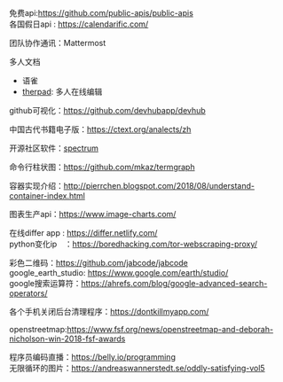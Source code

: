 免费api:https://github.com/public-apis/public-apis    
各国假日api : https://calendarific.com/  

团队协作通讯：Mattermost  

多人文档  
- 语雀  
- [therpad](https://etherpad.org/): 多人在线编辑  

github可视化：https://github.com/devhubapp/devhub   

中国古代书籍电子版：https://ctext.org/analects/zh    

开源社区软件：[spectrum](https://github.com/withspectrum/spectrum)   

命令行柱状图：https://github.com/mkaz/termgraph    


容器实现介绍：http://pierrchen.blogspot.com/2018/08/understand-container-index.html  

图表生产api：https://www.image-charts.com/  

在线differ app : https://differ.netlify.com/  
python变化ip　：https://boredhacking.com/tor-webscraping-proxy/  

彩色二维码：https://github.com/jabcode/jabcode  
google_earth_studio: https://www.google.com/earth/studio/      
google搜索运算符：https://ahrefs.com/blog/google-advanced-search-operators/  

各个手机关闭后台清理程序：https://dontkillmyapp.com/    

openstreetmap:https://www.fsf.org/news/openstreetmap-and-deborah-nicholson-win-2018-fsf-awards     

程序员编码直播：https://belly.io/programming  
无限循环的图片：https://andreaswannerstedt.se/oddly-satisfying-vol5  

    
